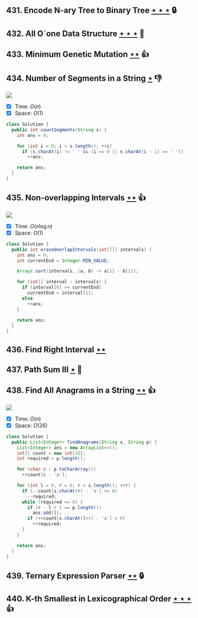 ## 431. Encode N-ary Tree to Binary Tree [$\star\star\star$](https://leetcode.com/problems/encode-n-ary-tree-to-binary-tree) 🔒

## 432. All O`one Data Structure [$\star\star\star$](https://leetcode.com/problems/all-oone-data-structure) :muscle:

## 433. Minimum Genetic Mutation [$\star\star$](https://leetcode.com/problems/minimum-genetic-mutation) :thumbsup:

## 434. Number of Segments in a String [$\star$](https://leetcode.com/problems/number-of-segments-in-a-string) :thumbsdown:

![](https://img.shields.io/badge/-String-60373E.svg?style=flat-square)

- [x] Time: $O(n)$
- [x] Space: $O(1)$

```java
class Solution {
  public int countSegments(String s) {
    int ans = 0;

    for (int i = 0; i < s.length(); ++i)
      if (s.charAt(i) != ' ' && (i == 0 || s.charAt(i - 1) == ' '))
        ++ans;

    return ans;
  }
}
```

## 435. Non-overlapping Intervals [$\star\star$](https://leetcode.com/problems/non-overlapping-intervals) :thumbsup:

![](https://img.shields.io/badge/-Greedy-0B346E.svg?style=flat-square)

- [x] Time: $O(n\log n)$
- [x] Space: $O(1)$

```java
class Solution {
  public int eraseOverlapIntervals(int[][] intervals) {
    int ans = 0;
    int currentEnd = Integer.MIN_VALUE;

    Arrays.sort(intervals, (a, b) -> a[1] - b[1]);

    for (int[] interval : intervals) {
      if (interval[0] >= currentEnd)
        currentEnd = interval[1];
      else
        ++ans;
    }

    return ans;
  }
}
```

## 436. Find Right Interval [$\star\star$](https://leetcode.com/problems/find-right-interval)

## 437. Path Sum III [$\star$](https://leetcode.com/problems/path-sum-iii) :muscle:

## 438. Find All Anagrams in a String [$\star\star$](https://leetcode.com/problems/find-all-anagrams-in-a-string) :thumbsup:

![](https://img.shields.io/badge/-Hash%20Table-7BA23F.svg?style=flat-square)

- [x] Time: $O(n)$
- [x] Space: $O(26)$

```java
class Solution {
  public List<Integer> findAnagrams(String s, String p) {
    List<Integer> ans = new ArrayList<>();
    int[] count = new int[26];
    int required = p.length();

    for (char c : p.toCharArray())
      ++count[c - 'a'];

    for (int l = 0, r = 0; r < s.length(); ++r) {
      if (--count[s.charAt(r) - 'a'] >= 0)
        --required;
      while (required == 0) {
        if (r - l + 1 == p.length())
          ans.add(l);
        if (++count[s.charAt(l++) - 'a'] > 0)
          ++required;
      }
    }

    return ans;
  }
}
```

## 439. Ternary Expression Parser [$\star\star$](https://leetcode.com/problems/ternary-expression-parser) 🔒

## 440. K-th Smallest in Lexicographical Order [$\star\star\star$](https://leetcode.com/problems/k-th-smallest-in-lexicographical-order) :thumbsup:
